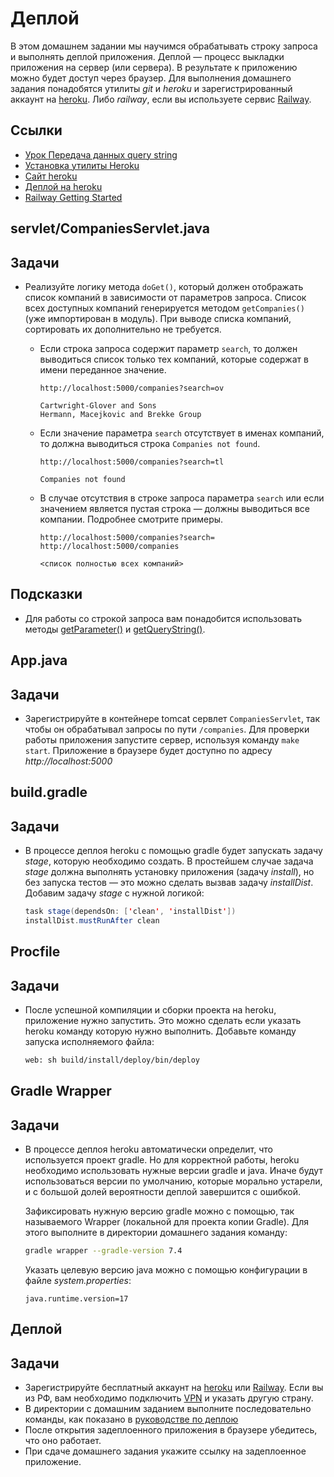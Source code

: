 # Деплой

В этом домашнем задании мы научимся обрабатывать строку запроса и выполнять деплой приложения. Деплой — процесс выкладки приложения на сервер (или сервера). В результате к приложению можно будет доступ через браузер. Для выполнения домашнего задания понадобятся утилиты *git* и *heroku* и зарегистрированный аккаунт на [heroku](https://www.heroku.com/). Либо *railway*, если вы используете сервис [Railway](https://railway.app/).

## Ссылки

* [Урок Передача данных query string](https://ru.hexlet.io/courses/http_protocol/lessons/query_string/theory_unit)
* [Установка утилиты Heroku](https://devcenter.heroku.com/articles/heroku-cli#download-and-install)
* [Сайт heroku](https://www.heroku.com/)
* [Деплой на heroku](https://devcenter.heroku.com/articles/create-a-java-web-application-using-embedded-tomcat#deploy-to-heroku)
* [Railway Getting Started](https://docs.railway.app/getting-started)

## servlet/CompaniesServlet.java

## Задачи

* Реализуйте логику метода `doGet()`, который должен отображать список компаний в зависимости от параметров запроса. Список всех доступных компаний генерируется методом `getCompanies()` (уже импортирован в модуль). При выводе списка компаний, сортировать их дополнительно не требуется.

  * Если строка запроса содержит параметр `search`, то должен выводиться список только тех компаний, которые содержат в имени переданное значение.

    ```text
    http://localhost:5000/companies?search=ov

    Cartwright-Glover and Sons
    Hermann, Macejkovic and Brekke Group
    ```

  * Если значение параметра `search` отсутствует в именах компаний, то должна выводиться строка `Companies not found`.

    ```text
    http://localhost:5000/companies?search=tl

    Companies not found
    ```

  * В случае отсутствия в строке запроса параметра `search` или если значением является пустая строка — должны выводиться все компании. Подробнее смотрите примеры.

    ```text
    http://localhost:5000/companies?search=
    http://localhost:5000/companies

    <список полностью всех компаний>
    ```

## Подсказки

* Для работы со строкой запроса вам понадобится использовать методы [getParameter()](https://javaee.github.io/javaee-spec/javadocs/javax/servlet/ServletRequest.html#getParameter-java.lang.String-) и [getQueryString()](https://javaee.github.io/javaee-spec/javadocs/javax/servlet/http/HttpServletRequest.html#getQueryString--).

## App.java

## Задачи

* Зарегистрируйте в контейнере tomcat сервлет `CompaniesServlet`, так чтобы он обрабатывал запросы по пути `/companies`. Для проверки работы приложения запустите сервер, используя команду `make start`. Приложение в браузере будет доступно по адресу *http://localhost:5000*

## build.gradle

## Задачи

* В процессе деплоя heroku с помощью gradle будет запускать задачу *stage*, которую необходимо создать. В простейшем случае задача *stage* должна выполнять установку приложения (задачу *install*), но без запуска тестов — это можно сделать вызвав задачу *installDist*. Добавим задачу *stage* с нужной логикой:

  ```java
  task stage(dependsOn: ['clean', 'installDist'])
  installDist.mustRunAfter clean
  ```

## Procfile

## Задачи

* После успешной компиляции и сборки проекта на heroku, приложение нужно запустить. Это можно сделать если указать heroku команду которую нужно выполнить. Добавьте команду запуска исполняемого файла:

  ```bash
  web: sh build/install/deploy/bin/deploy
  ```

## Gradle Wrapper

## Задачи

* В процессе деплоя heroku автоматически определит, что используется проект gradle. Но для корректной работы, heroku необходимо использовать нужные версии gradle и java. Иначе будут использоваться версии по умолчанию, которые морально устарели, и с большой долей вероятности деплой завершится с ошибкой.

    Зафиксировать нужную версию gradle можно с помощью, так называемого Wrapper (локальной для проекта копии Gradle). Для этого выполните в директории домашнего задания команду:

    ```bash
    gradle wrapper --gradle-version 7.4
    ``` 

    Указать целевую версию java можно с помощью конфигурации в файле *system.properties*:

    ```text
    java.runtime.version=17
    ```

## Деплой

## Задачи

* Зарегистрируйте бесплатный аккаунт на [heroku](https://www.heroku.com/) или [Railway](https://railway.app/). Если вы из РФ, вам необходимо подключить [VPN](https://github.com/Hexlet/hexlet-unblock) и указать другую страну.
* В директории с домашним заданием выполните последовательно команды, как показано в [руководстве по деплою](https://devcenter.heroku.com/articles/create-a-java-web-application-using-embedded-tomcat#deploy-to-heroku)
* После открытия задеплоенного приложения в браузере убедитесь, что оно работает.
* При сдаче домашнего задания укажите ссылку на задеплоенное приложение.
